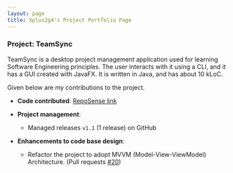 ```yaml
---
layout: page
title: Xplus2g4's Project Portfolio Page
---
```


### Project: TeamSync

TeamSync is a desktop project management application used for learning Software Engineering principles. The user interacts with it using a CLI, and it has a GUI created with JavaFX. It is written in Java, and has about 10 kLoC.

Given below are my contributions to the project.

* **Code contributed**: [RepoSense link]()

* **Project management**:
  * Managed releases `v1.1` (1 release) on GitHub

* **Enhancements to code base design**:
  * Refactor the project to adopt MVVM (Model-View-ViewModel) Architecture. (Pull requests [\#20](https://github.com/AY2425S2-CS2103T-F10-1/tp/pull/20))
